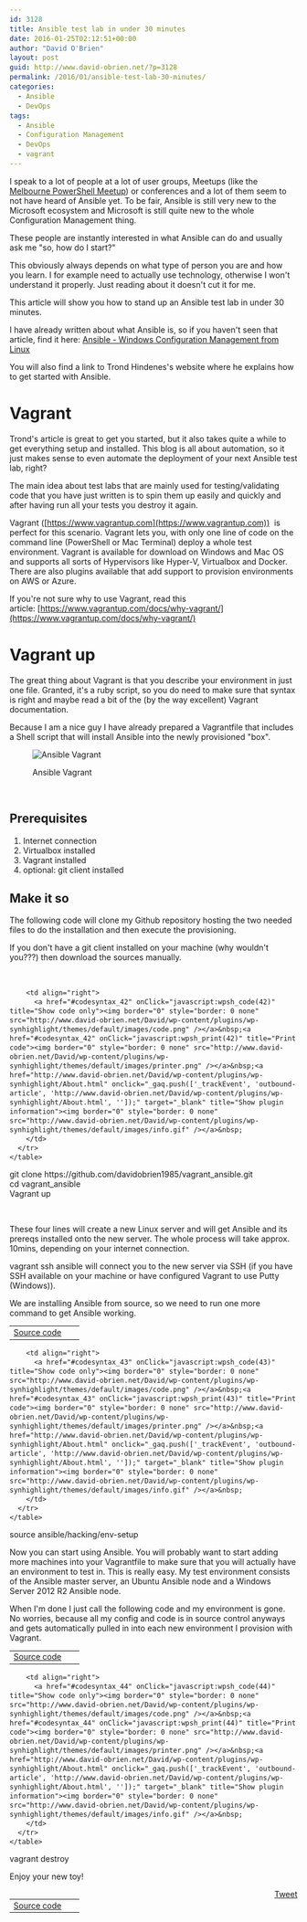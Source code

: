 ```yaml
---
id: 3128
title: Ansible test lab in under 30 minutes
date: 2016-01-25T02:12:51+00:00
author: "David O'Brien"
layout: post
guid: http://www.david-obrien.net/?p=3128
permalink: /2016/01/ansible-test-lab-30-minutes/
categories:
  - Ansible
  - DevOps
tags:
  - Ansible
  - Configuration Management
  - DevOps
  - vagrant
---
```

I speak to a lot of people at a lot of user groups, Meetups (like the [Melbourne PowerShell Meetup](http://www.meetup.com/Melbourne-PowerShell-Meetup/)) or conferences and a lot of them seem to not have heard of Ansible yet. To be fair, Ansible is still very new to the Microsoft ecosystem and Microsoft is still quite new to the whole Configuration Management thing.
  
These people are instantly interested in what Ansible can do and usually ask me "so, how do I start?"
  
This obviously always depends on what type of person you are and how you learn. I for example need to actually use technology, otherwise I won't understand it properly. Just reading about it doesn't cut it for me.
  
This article will show you how to stand up an Ansible test lab in under 30 minutes.<!--more-->

I have already written about what Ansible is, so if you haven't seen that article, find it here: [Ansible - Windows Configuration Management from Linux<br /> ](http://www.david-obrien.net/2015/08/windows-configuration-management-from-nix-with-ansible/)

You will also find a link to Trond Hindenes's website where he explains how to get started with Ansible.

# Vagrant

Trond's article is great to get you started, but it also takes quite a while to get everything setup and installed. This blog is all about automation, so it just makes sense to even automate the deployment of your next Ansible test lab, right?

The main idea about test labs that are mainly used for testing/validating code that you have just written is to spin them up easily and quickly and after having run all your tests you destroy it again.

Vagrant ([https://www.vagrantup.com](https://www.vagrantup.com))  is perfect for this scenario. Vagrant lets you, with only one line of code on the command line (PowerShell or Mac Terminal) deploy a whole test environment. Vagrant is available for download on Windows and Mac OS and supports all sorts of Hypervisors like Hyper-V, Virtualbox and Docker. There are also plugins available that add support to provision environments on AWS or Azure.

If you're not sure why to use Vagrant, read this article: [https://www.vagrantup.com/docs/why-vagrant/](https://www.vagrantup.com/docs/why-vagrant/)

# Vagrant up

The great thing about Vagrant is that you describe your environment in just one file. Granted, it's a ruby script, so you do need to make sure that syntax is right and maybe read a bit of the (by the way excellent) Vagrant documentation.

Because I am a nice guy I have already prepared a Vagrantfile that includes a Shell script that will install Ansible into the newly provisioned "box".<figure id="attachment_3178" class="wp-caption aligncenter" style="max-width: 623px">

<img class="img-responsive wp-image-3178 size-full" src="/media/2016/01/ansible_vagrant_up.png" alt="Ansible Vagrant" width="623" height="371" srcset="/media/2016/01/ansible_vagrant_up-300x179.png 300w, /media/2016/01/ansible_vagrant_up.png 623w" sizes="(max-width: 623px) 100vw, 623px" /><figcaption class="wp-caption-text">Ansible Vagrant</figcaption></figure> 

&nbsp;

## Prerequisites

  1. Internet connection
  2. Virtualbox installed
  3. Vagrant installed
  4. optional: git client installed

## Make it so

The following code will clone my Github repository hosting the two needed files to do the installation and then execute the provisioning.

If you don't have a git client installed on your machine (why wouldn't you???) then download the sources manually.

&nbsp;

<div id="wpshdo_42" class="wp-synhighlighter-outer">
  <div id="wpshdt_42" class="wp-synhighlighter-expanded">
    <table border="0" width="100%">
      <tr>
        <td align="left" width="80%">
          <a name="#codesyntax_42"></a><a id="wpshat_42" class="wp-synhighlighter-title" href="#codesyntax_42"  onClick="javascript:wpsh_toggleBlock(42)" title="Click to show/hide code block">Source code</a>
        </td>
        
        <td align="right">
          <a href="#codesyntax_42" onClick="javascript:wpsh_code(42)" title="Show code only"><img border="0" style="border: 0 none" src="http://www.david-obrien.net/David/wp-content/plugins/wp-synhighlight/themes/default/images/code.png" /></a>&nbsp;<a href="#codesyntax_42" onClick="javascript:wpsh_print(42)" title="Print code"><img border="0" style="border: 0 none" src="http://www.david-obrien.net/David/wp-content/plugins/wp-synhighlight/themes/default/images/printer.png" /></a>&nbsp;<a href="http://www.david-obrien.net/David/wp-content/plugins/wp-synhighlight/About.html" onclick="_gaq.push(['_trackEvent', 'outbound-article', 'http://www.david-obrien.net/David/wp-content/plugins/wp-synhighlight/About.html', '']);" target="_blank" title="Show plugin information"><img border="0" style="border: 0 none" src="http://www.david-obrien.net/David/wp-content/plugins/wp-synhighlight/themes/default/images/info.gif" /></a>&nbsp;
        </td>
      </tr>
    </table>
  </div>
  
  <div id="wpshdi_42" class="wp-synhighlighter-inner" style="display: block;">
    git clone https:<span class="sy0">//</span>github.com<span class="sy0">/</span>davidobrien1985<span class="sy0">/</span>vagrant_ansible.git<br /> <span class="kw3">cd</span> vagrant_ansible<br /> Vagrant up
  </div>
</div>

&nbsp;

These four lines will create a new Linux server and will get Ansible and its prereqs installed onto the new server. The whole process will take approx. 10mins, depending on your internet connection.

vagrant ssh ansible will connect you to the new server via SSH (if you have SSH available on your machine or have configured Vagrant to use Putty (Windows)).
  
We are installing Ansible from source, so we need to run one more command to get Ansible working.

<div id="wpshdo_43" class="wp-synhighlighter-outer">
  <div id="wpshdt_43" class="wp-synhighlighter-expanded">
    <table border="0" width="100%">
      <tr>
        <td align="left" width="80%">
          <a name="#codesyntax_43"></a><a id="wpshat_43" class="wp-synhighlighter-title" href="#codesyntax_43"  onClick="javascript:wpsh_toggleBlock(43)" title="Click to show/hide code block">Source code</a>
        </td>
        
        <td align="right">
          <a href="#codesyntax_43" onClick="javascript:wpsh_code(43)" title="Show code only"><img border="0" style="border: 0 none" src="http://www.david-obrien.net/David/wp-content/plugins/wp-synhighlight/themes/default/images/code.png" /></a>&nbsp;<a href="#codesyntax_43" onClick="javascript:wpsh_print(43)" title="Print code"><img border="0" style="border: 0 none" src="http://www.david-obrien.net/David/wp-content/plugins/wp-synhighlight/themes/default/images/printer.png" /></a>&nbsp;<a href="http://www.david-obrien.net/David/wp-content/plugins/wp-synhighlight/About.html" onclick="_gaq.push(['_trackEvent', 'outbound-article', 'http://www.david-obrien.net/David/wp-content/plugins/wp-synhighlight/About.html', '']);" target="_blank" title="Show plugin information"><img border="0" style="border: 0 none" src="http://www.david-obrien.net/David/wp-content/plugins/wp-synhighlight/themes/default/images/info.gif" /></a>&nbsp;
        </td>
      </tr>
    </table>
  </div>
  
  <div id="wpshdi_43" class="wp-synhighlighter-inner" style="display: block;">
    <span class="kw3">source</span> ansible<span class="sy0">/</span>hacking<span class="sy0">/</span>env-setup
  </div>
</div>

Now you can start using Ansible. You will probably want to start adding more machines into your Vagrantfile to make sure that you will actually have an environment to test in. This is really easy. My test environment consists of the Ansible master server, an Ubuntu Ansible node and a Windows Server 2012 R2 Ansible node.

When I'm done I just call the following code and my environment is gone. No worries, because all my config and code is in source control anyways and gets automatically pulled in into each new environment I provision with Vagrant.

<div id="wpshdo_44" class="wp-synhighlighter-outer">
  <div id="wpshdt_44" class="wp-synhighlighter-expanded">
    <table border="0" width="100%">
      <tr>
        <td align="left" width="80%">
          <a name="#codesyntax_44"></a><a id="wpshat_44" class="wp-synhighlighter-title" href="#codesyntax_44"  onClick="javascript:wpsh_toggleBlock(44)" title="Click to show/hide code block">Source code</a>
        </td>
        
        <td align="right">
          <a href="#codesyntax_44" onClick="javascript:wpsh_code(44)" title="Show code only"><img border="0" style="border: 0 none" src="http://www.david-obrien.net/David/wp-content/plugins/wp-synhighlight/themes/default/images/code.png" /></a>&nbsp;<a href="#codesyntax_44" onClick="javascript:wpsh_print(44)" title="Print code"><img border="0" style="border: 0 none" src="http://www.david-obrien.net/David/wp-content/plugins/wp-synhighlight/themes/default/images/printer.png" /></a>&nbsp;<a href="http://www.david-obrien.net/David/wp-content/plugins/wp-synhighlight/About.html" onclick="_gaq.push(['_trackEvent', 'outbound-article', 'http://www.david-obrien.net/David/wp-content/plugins/wp-synhighlight/About.html', '']);" target="_blank" title="Show plugin information"><img border="0" style="border: 0 none" src="http://www.david-obrien.net/David/wp-content/plugins/wp-synhighlight/themes/default/images/info.gif" /></a>&nbsp;
        </td>
      </tr>
    </table>
  </div>
  
  <div id="wpshdi_44" class="wp-synhighlighter-inner" style="display: block;">
    vagrant destroy
  </div>
</div>

Enjoy your new toy! 

<div style="float: right; margin-left: 10px;">
  <a href="https://twitter.com/share" onclick="_gaq.push(['_trackEvent', 'outbound-article', 'https://twitter.com/share', 'Tweet']);" class="twitter-share-button" data-hashtags="Ansible,Configuration+Management,DevOps,vagrant" data-count="vertical" data-url="http://www.david-obrien.net/2016/01/ansible-test-lab-30-minutes/">Tweet</a>
</div>


